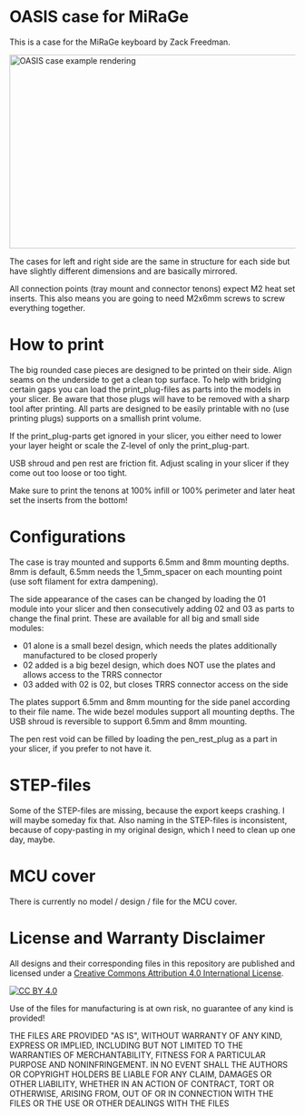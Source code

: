 OASIS case for MiRaGe
===
This is a case for the MiRaGe keyboard by Zack Freedman.

<img src="https://github.com/rutomoda/keyboards/tree/master/Keyboard%20Fetlon%20Series/Oasis%20for%20MiRaGe/example_render.png" alt="OASIS case example rendering" width="512" height="341">

The cases for left and right side are the same in structure for each side but have slightly different dimensions and are basically mirrored.

All connection points (tray mount and connector tenons) expect M2 heat set inserts. This also means you are going to need M2x6mm screws to screw everything together.

How to print
===
The big rounded case pieces are designed to be printed on their side. Align seams on the underside to get a clean top surface. To help with bridging certain gaps you can load the print_plug-files as parts into the models in your slicer. Be aware that those plugs will have to be removed with a sharp tool after printing. All parts are designed to be easily printable with no (use printing plugs) supports on a smallish print volume.

If the print_plug-parts get ignored in your slicer, you either need to lower your layer height or scale the Z-level of only the print_plug-part.

USB shroud and pen rest are friction fit. Adjust scaling in your slicer if they come out too loose or too tight.

Make sure to print the tenons at 100% infill or 100% perimeter and later heat set the inserts from the bottom!

Configurations
===
The case is tray mounted and supports 6.5mm and 8mm mounting depths. 8mm is default, 6.5mm needs the 1_5mm_spacer on each mounting point (use soft filament for extra dampening).

The side appearance of the cases can be changed by loading the 01 module into your slicer and then consecutively adding 02 and 03 as parts to change the final print. These are available for all big and small side modules:
- 01 alone is a small bezel design, which needs the plates additionally manufactured to be closed properly
- 02 added is a big bezel design, which does NOT use the plates and allows access to the TRRS connector
- 03 added with 02 is 02, but closes TRRS connector access on the side

The plates support 6.5mm and 8mm mounting for the side panel according to their file name. The wide bezel modules support all mounting depths. The USB shroud is reversible to support 6.5mm and 8mm mounting.

The pen rest void can be filled by loading the pen_rest_plug as a part in your slicer, if you prefer to not have it.

STEP-files
===
Some of the STEP-files are missing, because the export keeps crashing. I will maybe someday fix that. Also naming in the STEP-files is inconsistent, because of copy-pasting in my original design, which I need to clean up one day, maybe.

MCU cover
===
There is currently no model / design / file for the MCU cover.

License and Warranty Disclaimer
===
All designs and their corresponding files in this repository are published and licensed under a [Creative Commons Attribution 4.0 International
License][cc-by].

[![CC BY 4.0][cc-by-image]][cc-by]

Use of the files for manufacturing is at own risk, no guarantee of any kind is provided!

THE FILES ARE PROVIDED "AS IS", WITHOUT WARRANTY OF ANY KIND, EXPRESS OR IMPLIED, INCLUDING BUT NOT LIMITED TO THE WARRANTIES OF MERCHANTABILITY, FITNESS FOR A PARTICULAR PURPOSE AND NONINFRINGEMENT. IN NO EVENT SHALL THE AUTHORS OR COPYRIGHT HOLDERS BE LIABLE FOR ANY CLAIM, DAMAGES OR OTHER LIABILITY, WHETHER IN AN ACTION OF CONTRACT, TORT OR OTHERWISE, ARISING FROM, OUT OF OR IN CONNECTION WITH THE FILES OR THE USE OR OTHER DEALINGS WITH THE FILES

[cc-by]: http://creativecommons.org/licenses/by/4.0/
[cc-by-image]: https://i.creativecommons.org/l/by/4.0/88x31.png
